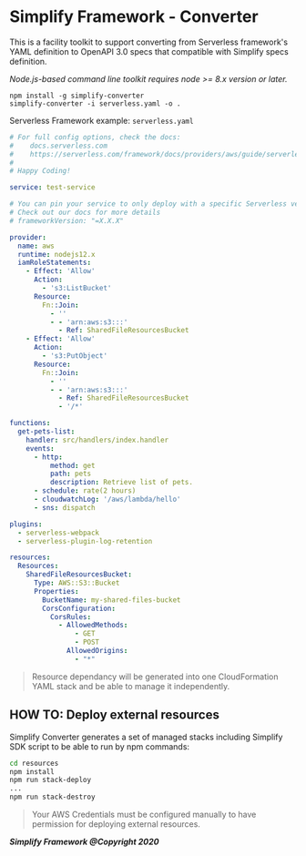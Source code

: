 # Simplify Framework - Converter
  
This is a facility toolkit to support converting from Serverless framework's YAML definition to OpenAPI 3.0 specs that compatible with Simplify specs definition.

*Node.js-based command line toolkit requires node >= 8.x version or later.*

```
npm install -g simplify-converter
simplify-converter -i serverless.yaml -o .
```

Serverless Framework example: `serverless.yaml`

```yaml
# For full config options, check the docs:
#    docs.serverless.com
#    https://serverless.com/framework/docs/providers/aws/guide/serverless.yml/
#
# Happy Coding!

service: test-service

# You can pin your service to only deploy with a specific Serverless version
# Check out our docs for more details
# frameworkVersion: "=X.X.X"

provider:
  name: aws
  runtime: nodejs12.x
  iamRoleStatements:
    - Effect: 'Allow'
      Action:
        - 's3:ListBucket'
      Resource:
        Fn::Join:
          - ''
          - - 'arn:aws:s3:::'
            - Ref: SharedFileResourcesBucket
    - Effect: 'Allow'
      Action:
        - 's3:PutObject'
      Resource:
        Fn::Join:
          - ''
          - - 'arn:aws:s3:::'
            - Ref: SharedFileResourcesBucket
            - '/*'

functions:
  get-pets-list:
    handler: src/handlers/index.handler
    events:
      - http:
          method: get
          path: pets
          description: Retrieve list of pets.
      - schedule: rate(2 hours)
      - cloudwatchLog: '/aws/lambda/hello'
      - sns: dispatch

plugins:
  - serverless-webpack
  - serverless-plugin-log-retention

resources:
  Resources:
    SharedFileResourcesBucket:
      Type: AWS::S3::Bucket
      Properties:
        BucketName: my-shared-files-bucket
        CorsConfiguration:
          CorsRules:
            - AllowedMethods:
                - GET
                - POST
              AllowedOrigins:
                - "*"
```

> Resource dependancy will be generated into one CloudFormation YAML stack and be able to manage it independently.

## HOW TO: Deploy external resources
  Simplify Converter generates a set of managed stacks including Simplify SDK script to be able to run by npm commands:

  ```bash
  cd resources
  npm install
  npm run stack-deploy
  ...
  npm run stack-destroy
  ```

> Your AWS Credentials must be configured manually to have permission for deploying external resources.

***Simplify Framework @Copyright 2020***
